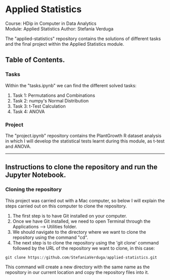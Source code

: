 # Applied Statistics

Course: HDip in Computer in Data Analytics  
Module: Applied Statistics 
Author: Stefania Verduga  

The "applied-statistics" repository contains the solutions of different tasks and the final project within the Applied Statistics module.

## Table of Contents.

### Tasks

Within the "tasks.ipynb" we can find the different solved tasks:
1. Task 1: Permutations and Combinations
2. Task 2: numpy's Normal Distribution
3. Task 3: t-Test Calculation
4. Task 4: ANOVA

### Project

The "project.ipynb" repository contains the PlantGrowth R dataset analysis in which I will develop the statistical tests learnt during this module, as t-test and ANOVA.

___

## Instructions to clone the repository and run the Jupyter Notebook.

### Cloning the repository

This project was carried out with a Mac computer, so below I will explain the steps carried out on this computer to clone the repository.

1. The first step is to have Git installed on your computer.
2. Once we have Git installed, we need to open Terminal through the Applications --> Utilities folder.
3. We should navigate to the directory where we want to clone the repository using the command "cd".
4. The next step is to clone the repository using the 'git clone' command followed by the URL of the repository we want to clone, in this case:
```python
git clone https://github.com/StefaniaVerduga/applied-statistics.git
```
This command will create a new directory with the same name as the repository in our current location and copy the repository files into it.